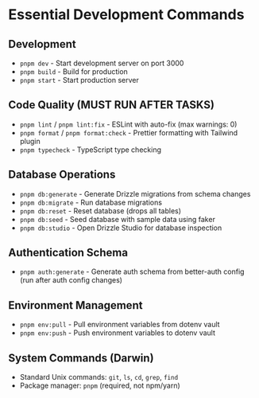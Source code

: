 # Essential Development Commands

## Development

- `pnpm dev` - Start development server on port 3000
- `pnpm build` - Build for production
- `pnpm start` - Start production server

## Code Quality (MUST RUN AFTER TASKS)

- `pnpm lint` / `pnpm lint:fix` - ESLint with auto-fix (max warnings: 0)
- `pnpm format` / `pnpm format:check` - Prettier formatting with Tailwind plugin
- `pnpm typecheck` - TypeScript type checking

## Database Operations

- `pnpm db:generate` - Generate Drizzle migrations from schema changes
- `pnpm db:migrate` - Run database migrations
- `pnpm db:reset` - Reset database (drops all tables)
- `pnpm db:seed` - Seed database with sample data using faker
- `pnpm db:studio` - Open Drizzle Studio for database inspection

## Authentication Schema

- `pnpm auth:generate` - Generate auth schema from better-auth config (run after auth config changes)

## Environment Management

- `pnpm env:pull` - Pull environment variables from dotenv vault
- `pnpm env:push` - Push environment variables to dotenv vault

## System Commands (Darwin)

- Standard Unix commands: `git`, `ls`, `cd`, `grep`, `find`
- Package manager: `pnpm` (required, not npm/yarn)
